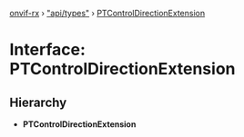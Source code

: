 [onvif-rx](../README.md) › ["api/types"](../modules/_api_types_.md) › [PTControlDirectionExtension](_api_types_.ptcontroldirectionextension.md)

# Interface: PTControlDirectionExtension

## Hierarchy

* **PTControlDirectionExtension**
